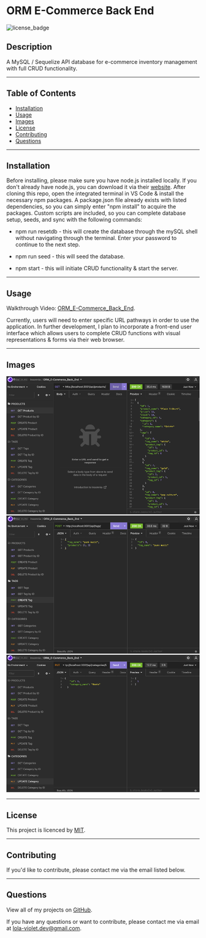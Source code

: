# ORM E-Commerce Back End
![license_badge](https://img.shields.io/badge/license-MIT-blueviolet)


## Description
A MySQL / Sequelize API database for e-commerce inventory management with full CRUD functionality. 

---

## Table of Contents
* [Installation](#installation)
* [Usage](#usage)
* [Images](#images)
* [License](#license)
* [Contributing](#contributing)
* [Questions](#questions)

---

## Installation 
Before installing, please make sure you have node.js installed locally. If you don't already have node.js, you can download it via their [website](https://nodejs.dev/). After cloning this repo, open the integrated terminal in VS Code & install the necessary npm packages. A package.json file already exists with listed dependencies, so you can simply enter "npm install" to acquire the packages. Custom scripts are included, so you can complete database setup, seeds, and sync with the following commands: 

* npm run resetdb  - this will create the database through the mySQL shell without navigating through the terminal. Enter your password to continue to the next step. 

* npm run seed  - this will seed the database.

* npm start  - this will initiate CRUD functionality & start the server. 

---

## Usage
Walkthrough Video: [ORM_E-Commerce_Back_End](https://drive.google.com/file/d/15Z8C_9THepQ6yNYfs3vfN8_jO-fJirSU/view?usp=sharing). 

Currently, users will need to enter specific URL pathways in order to use the application. In further development, I plan to incorporate a front-end user interface which allows users to complete CRUD functions with visual representations & forms via their web browser. 

---

## Images
![Screenshot1](./assets/orm1.png)
![Screenshot2](./assets/orm2.png)
![Screenshot3](./assets/orm3.png)

---

## License
This project is licenced by [MIT](https://choosealicense.com/licenses/mit/).

---

## Contributing
If you'd like to contribute, please contact me via the email listed below. 

---

## Questions
View all of my projects on [GitHub](https://github.com/lola-violet).

If you have any questions or want to contribute, please contact me via email at [lola-violet.dev@gmail.com](mailto:lola-violet.dev@gmail.com).
